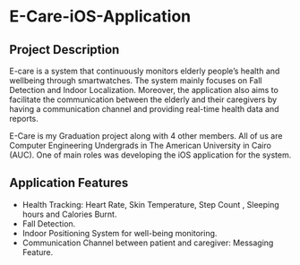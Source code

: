 # E-Care-iOS-Application

## Project Description

E-care is a system that continuously monitors elderly people’s health and wellbeing through smartwatches. The system mainly focuses on Fall Detection and Indoor Localization. Moreover,  the application also aims to  facilitate the communication between the elderly and their caregivers by having a communication channel and providing real-time health data and reports. 

E-Care is my Graduation project along with 4 other members. All of us are Computer Engineering Undergrads in The American University in Cairo (AUC). 
One of main roles was developing the iOS application for the system. 


## Application Features 

* Health Tracking: Heart Rate, Skin Temperature, Step Count , Sleeping hours and Calories Burnt. 
* Fall Detection. 
* Indoor Positioning System for well-being monitoring.
* Communication Channel between patient and caregiver: Messaging Feature. 
